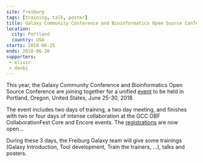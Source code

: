 ```yaml
---
site: freiburg
tags: [training, talk, poster]
title: Galaxy Community Conference and Bioinformatics Open Source Conference
location:
  city: Portland
  country: USA
starts: 2018-06-25
ends: 2018-06-30
supporters:
 - elixir
 - denbi
---
```


This year, the Galaxy Community Conference and Bioinformatics Open Source Conference are joining together for a unified [event](https://gccbosc2018.sched.com/) to be held in Portland, Oregon, United States, June 25-30, 2018.  

The event includes two days of training, a two day meeting, and finishes with two or four days of intense collaboration at the GCC OBF CollaborationFest Core and Encore events. The [registrations](https://galaxyproject.org/events/gccbosc2018/register/) are now open...

During these 3 days, the Freiburg Galaxy team will give some trainings (Galaxy Introduction, Tool development, Train the trainers, ...), talks and posters.
